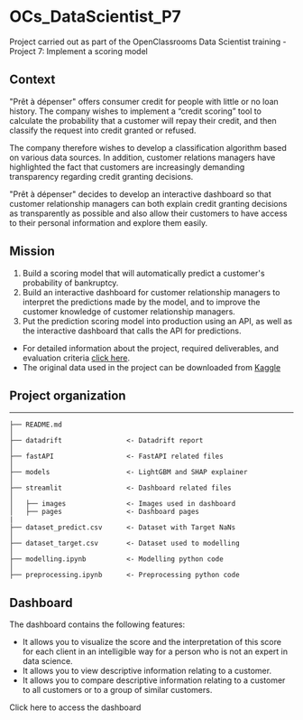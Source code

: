 # OCs_DataScientist_P7
Project carried out as part of the OpenClassrooms Data Scientist training - Project 7: Implement a scoring model

## Context

"Prêt à dépenser" offers consumer credit for people with little or no loan history.  The company wishes to implement a “credit scoring” tool to calculate the probability that a customer will repay their credit, and then classify the request into credit granted or refused.

The company therefore wishes to develop a classification algorithm based on various data sources. In addition, customer relations managers have highlighted the fact that customers are increasingly demanding transparency regarding credit granting decisions. 

"Prêt à dépenser" decides to develop an interactive dashboard so that customer relationship managers can both explain credit granting decisions as transparently as possible and also allow their customers to have access to their personal information and explore them easily.

## Mission 

1. Build a scoring model that will automatically predict a customer's probability of bankruptcy.
2. Build an interactive dashboard for customer relationship managers to interpret the predictions made by the model, and to improve the customer knowledge of customer relationship managers.
3. Put the prediction scoring model into production using an API, as well as the interactive dashboard that calls the API for predictions.

* For detailed information about the project, required deliverables, and evaluation criteria [click here](https://drive.google.com/file/d/1kiqlS2SoUQB9ncG0wrmKFuKfOJxZQVk7/view?usp=sharing).
* The original data used in the project can be downloaded from [Kaggle](https://www.kaggle.com/c/home-credit-default-risk/data)

## Project organization

------------

    ├── README.md
    │
    ├── datadrift                <- Datadrift report
    │
    ├── fastAPI                  <- FastAPI related files
    │
    ├── models                   <- LightGBM and SHAP explainer
    │
    ├── streamlit                <- Dashboard related files
    │
    │   ├── images               <- Images used in dashboard
    │   ├── pages                <- Dashboard pages
    |
    ├── dataset_predict.csv      <- Dataset with Target NaNs  
    │
    ├── dataset_target.csv       <- Dataset used to modelling
    │
    ├── modelling.ipynb          <- Modelling python code
    │
    ├── preprocessing.ipynb      <- Preprocessing python code

## Dashboard

The dashboard contains the following features:

- It allows you to visualize the score and the interpretation of this score for each client in an intelligible way for a person who is not an expert in data science.
- It allows you to view descriptive information relating to a customer.
- It allows you to compare descriptive information relating to a customer to all customers or to a group of similar customers.

Click here to access the dashboard




